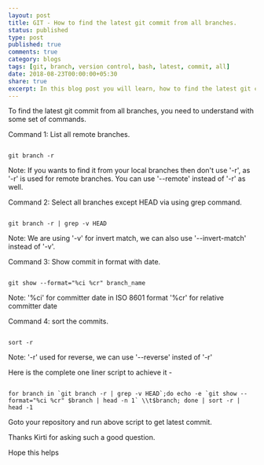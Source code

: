 ```yaml
---
layout: post
title: GIT - How to find the latest git commit from all branches.
status: published
type: post
published: true
comments: true
category: blogs
tags: [git, branch, version control, bash, latest, commit, all]
date: 2018-08-23T00:00:00+05:30
share: true
excerpt: In this blog post you will learn, how to find the latest git commit from all branches.
---
```


To find the latest git commit from all branches, you need to understand with some set of commands.

Command 1: List all remote branches.

```
 
git branch -r

```
Note: If you wants to find it from your local branches then don't use '-r', as '-r' is used for remote branches. You can use '--remote' instead of '-r' as well.


Command 2: Select all branches except HEAD via using grep command.

```

git branch -r | grep -v HEAD

```
Note: We are using '-v' for invert match, we can also use '--invert-match' instead of '-v'.


Command 3: Show commit in format with date.

```

git show --format="%ci %cr" branch_name

```
Note: '%ci' for committer date in ISO 8601 format
      '%cr' for relative committer date


Command 4: sort the commits.

```

sort -r

```
Note: '-r' used for reverse, we can use '--reverse' insted of '-r'


Here is the complete one liner script to achieve it -

```

for branch in `git branch -r | grep -v HEAD`;do echo -e `git show --format="%ci %cr" $branch | head -n 1` \\t$branch; done | sort -r | head -1

```

Goto your repository and run above script to get latest commit.

Thanks Kirti for asking such a good question.

Hope this helps
